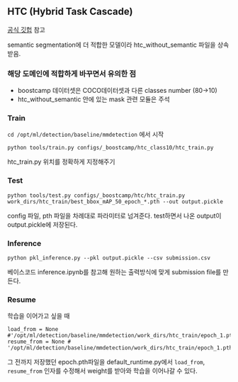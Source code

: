 ## HTC (Hybrid Task Cascade) 
[공식 깃헙](https://github.com/open-mmlab/mmdetection/tree/master/configs/htc) 참고 

semantic segmentation에 더 적합한 모델이라 htc_without_semantic 파일을 상속받음. 

### 해당 도메인에 적합하게 바꾸면서 유의한 점 
- boostcamp 데이터셋은 COCO데이터셋과 다른 classes number (80->10)
- htc_without_semantic 안에 있는 mask 관련 모듈은 주석


### Train 
`cd /opt/ml/detection/baseline/mmdetection` 에서 시작 

```
python tools/train.py configs/_boostcamp/htc_class10/htc_train.py
```
htc_train.py 위치를 정확하게 지정해주기 


### Test

```
python tools/test.py configs/_boostcamp/htc/htc_train.py work_dirs/htc_train/best_bbox_mAP_50_epoch_*.pth --out output.pickle 
```
config 파일, pth 파일을 차례대로 파라미터로 넘겨준다. 
test하면서 나온 output이 output.pickle에 저장된다.


### Inference
```
python pkl_inference.py --pkl output.pickle --csv submission.csv
```

베이스코드 inference.ipynb를 참고해 원하는 출력방식에 맞게 submission file를 만든다. 


### Resume 
학습을 이어가고 싶을 때 
```
load_from = None #'/opt/ml/detection/baseline/mmdetection/work_dirs/htc_train/epoch_1.pth'
resume_from = None # '/opt/ml/detection/baseline/mmdetection/work_dirs/htc_train/epoch_1.pth'
```
그 전까지 저장했던 epoch.pth파일을 default_runtime.py에서 `load_from`, `resume_from` 인자를 수정해서 weight를 받아와 학습을 이어나갈 수 있다. 
